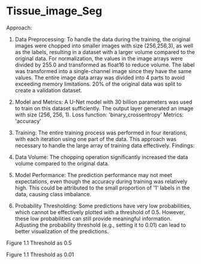 # Tissue_image_Seg

Approach:
1.	Data Preprocessing:
To handle the data during the training, the original images were chopped into smaller images with size (256,256,3), as well as the labels, resulting in a dataset with a larger volume compared to the original data.
For normalization, the values in the image arrays were divided by 255.0 and transformed as float16 to reduce volume.
The label was transformed into a single-channel image since they have the same values.
The entire image data array was divided into 4 parts to avoid exceeding memory limitations.
20% of the original data was split to create a validation dataset.

2.	Model and Metrics:
A U-Net model with 30 billion parameters was used to train on this dataset sufficiently.
The output layer generated an image with size (256, 256, 1).
Loss function: 'binary_crossentropy'
Metrics: 'accuracy'

3.	Training:
The entire training process was performed in four iterations, with each iteration using one part of the data. This approach was necessary to handle the large array of training data effectively.
Findings:
1.	Data Volume: The chopping operation significantly increased the data volume compared to the original data.
2.	Model Performance: The prediction performance may not meet expectations, even though the accuracy during training was relatively high. This could be attributed to the small proportion of '1' labels in the data, causing class imbalance.
3.	Probability Thresholding: Some predictions have very low probabilities, which cannot be effectively plotted with a threshold of 0.5. However, these low probabilities can still provide meaningful information. Adjusting the probability threshold (e.g., setting it to 0.01) can lead to better visualization of the predictions.







 
Figure 1.1 Threshold as 0.5

 
Figure 1.1 Threshold as 0.01


